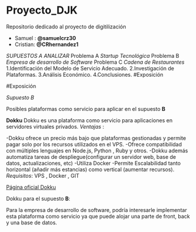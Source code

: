 # Proyecto_DJK
Repositorio dedicado al proyecto de digitilización
- Samuel : **@samuelcrz30**
- Cristian: **@CRhernandez1**
  
_SUPUESTOS A ANALIZAR_
Problema A 
_Startup Tecnológica_
Problema B
_Empresa de desarrollo de Software_ 
Problema C 
_Cadena de Restaurantes_
1.Identificación del Modelo de Servicio Adecuado.
2.Investigación de Plataformas.
3.Análisis Económico.
4.Conclusiones.
#Exposición




#Exposición

_Supuesto B_

Posibles plataformas como servicio para aplicar en el supuesto 
**B**

**Dokku**
Dokku es una plataforma como servicio para  aplicaciones en servidores virtuales privados.
_Ventajas_ :

-Dokku ofrece un precio más bajo que plataformas gestionadas y permite pagar solo por los recursos utilizados en el VPS.
-Ofrece compatibilidad con múltiples lenguajes en Node.js, Python , Ruby y otros.
-Dokku además automatiza tareas de despliegue(configurar un servidor web, base de datos, actualizaciones, etc)
-Utiliza Docker
-Permite Escalabilidad tanto horizontal (añadir más estancias) como vertical (aumentar recursos).
_Requisitos_:
VPS , Docker , GIT

[Página oficial Dokku](https://dokku.com/)

Dokku para el supuesto **B**:

Para la empresa de desarrollo de software, podría interesarle implementar esta plataforma como servicio ya que puede alojar una parte de front, back y una base de datos.
